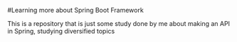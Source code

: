#Learning more about Spring Boot Framework

This is a repository that is just some study done by me about making an API in Spring, studying diversified topics 
